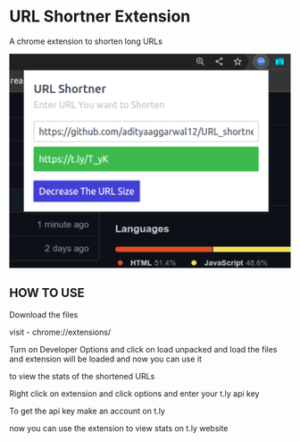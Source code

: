 
# URL Shortner Extension

A chrome extension to shorten long URLs

![ScreenShot](./Screenshot.png)

## HOW TO USE
 Download the files
 
 visit - chrome://extensions/ 

 Turn on Developer Options and click on load unpacked
 and load the files and extension will be loaded and now you can use it

 to view the stats of the shortened URLs

 Right click on extension and click options and enter your t.ly api key

 To get the api key make an account on t.ly

 now you can use the extension to view stats on t.ly website
 
